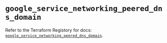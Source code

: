 # `google_service_networking_peered_dns_domain`

Refer to the Terraform Registory for docs: [`google_service_networking_peered_dns_domain`](https://www.terraform.io/docs/providers/google-beta/r/google_service_networking_peered_dns_domain).
